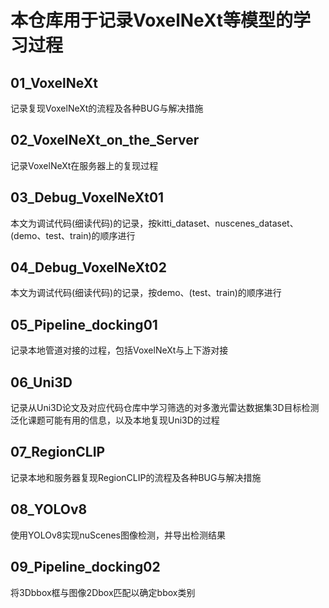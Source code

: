 # 本仓库用于记录VoxelNeXt等模型的学习过程

## 01_VoxelNeXt
记录复现VoxelNeXt的流程及各种BUG与解决措施
## 02_VoxelNeXt_on_the_Server
记录VoxelNeXt在服务器上的复现过程
## 03_Debug_VoxelNeXt01
本文为调试代码(细读代码)的记录，按kitti_dataset、nuscenes_dataset、(demo、test、train)的顺序进行
## 04_Debug_VoxelNeXt02
本文为调试代码(细读代码)的记录，按demo、(test、train)的顺序进行
## 05_Pipeline_docking01
记录本地管道对接的过程，包括VoxelNeXt与上下游对接
## 06_Uni3D
记录从Uni3D论文及对应代码仓库中学习筛选的对多激光雷达数据集3D目标检测泛化课题可能有用的信息，以及本地复现Uni3D的过程
## 07_RegionCLIP
记录本地和服务器复现RegionCLIP的流程及各种BUG与解决措施
## 08_YOLOv8
使用YOLOv8实现nuScenes图像检测，并导出检测结果
## 09_Pipeline_docking02
将3Dbbox框与图像2Dbox匹配以确定bbox类别
